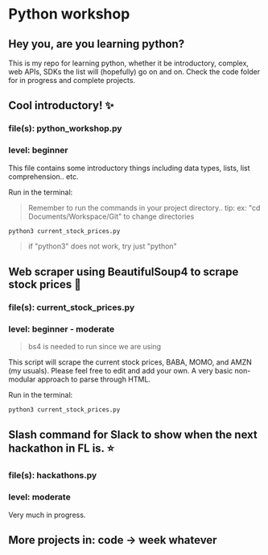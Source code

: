# Python workshop

## Hey you, are you learning python?
This is my repo for learning python, whether it be introductory,
complex, web APIs, SDKs the list will (hopefully) go on and on.
Check the code folder for in progress and complete projects.

## Cool introductory! :sparkles:
### file(s): python_workshop.py
### level: beginner
This file contains some introductory things including data types,
lists, list comprehension.. etc.

Run in the terminal:
> Remember to run the commands in your project directory..
> tip: ex: "cd Documents/Workspace/Git" to change directories

``` bash
python3 current_stock_prices.py
```


> if "python3" does not work, try just "python"

## Web scraper using BeautifulSoup4 to scrape stock prices :rocket:
### file(s): current_stock_prices.py
### level: beginner - moderate
> bs4 is needed to run since we are using

This script will scrape the current stock prices, BABA, MOMO,
and AMZN (my usuals). Please feel free to edit and add your own. A very basic non-modular approach to parse through HTML.

Run in the terminal:
``` bash
python3 current_stock_prices.py
```

## Slash command for Slack to show when the next hackathon in FL is. :star:
### file(s): hackathons.py
### level: moderate
Very much in progress.

## More projects in: code -> week whatever
